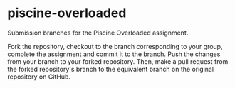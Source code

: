 # piscine-overloaded

Submission branches for the Piscine Overloaded assignment.

Fork the repository, checkout to the branch corresponding to your group, complete the assignment and commit it to the branch. Push the changes from your branch to your forked repository. Then, make a pull request from the forked repository's branch to the equivalent branch on the original repository on GitHub.
